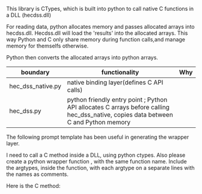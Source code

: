 
This library is CTypes, which is built into python to call native C functions in a DLL (hecdss.dll)

For reading data, python allocates memory and passes allocated arrays into hecdss.dll.  Hecdss.dll will load the 'results' into the allocated arrays. This way Python and C only share memory during function calls,and manage memory for themselfs otherwise.

Python then converts the allocated arrays into python arrays.


| boundary|   functionality   | Why  |
| ------------- |-------------| -----|
| hec_dss_native.py | native binding layer(defines C API calls)   |
| hec_dss.py | python friendly entry point ; Python API allocates C arrays before calling hec_dss_native, copies data between C and Python memory  | 



The following prompt template has been useful in generating the wrapper layer.

I need to call a C method inside a DLL, using python ctypes.  Also please create a python wrapper function , with the same function name.  Include the argtypes, inside the function, with each argtype on a separate lines with the names as comments. 


 Here is the C method:

<C function declaration here>